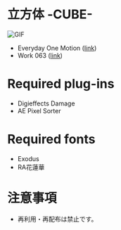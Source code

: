 # 立方体 -CUBE-

![GIF](https://raw.githubusercontent.com/shutosg/motion_63/master/render_063.gif "立方体 -CUBE-")

- Everyday One Motion ([link](http://motions.work))
- Work 063 ([link](http://motions.work/motion/824))

# Required plug-ins
- Digieffects Damage
- AE Pixel Sorter

# Required fonts
- Exodus
- RA花蓮華

# 注意事項
 - 再利用・再配布は禁止です。
